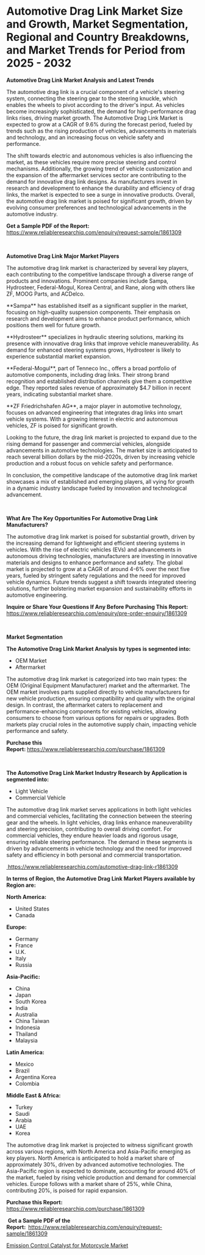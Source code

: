<p><h1>Automotive Drag Link Market Size and Growth, Market Segmentation, Regional and Country Breakdowns, and Market Trends for Period from 2025 -  2032</h1></p><p><strong>Automotive Drag Link Market Analysis and Latest Trends</strong></p>
<p><p>The automotive drag link is a crucial component of a vehicle's steering system, connecting the steering gear to the steering knuckle, which enables the wheels to pivot according to the driver's input. As vehicles become increasingly sophisticated, the demand for high-performance drag links rises, driving market growth. The Automotive Drag Link Market is expected to grow at a CAGR of 9.6% during the forecast period, fueled by trends such as the rising production of vehicles, advancements in materials and technology, and an increasing focus on vehicle safety and performance.</p><p>The shift towards electric and autonomous vehicles is also influencing the market, as these vehicles require more precise steering and control mechanisms. Additionally, the growing trend of vehicle customization and the expansion of the aftermarket services sector are contributing to the demand for innovative drag link designs. As manufacturers invest in research and development to enhance the durability and efficiency of drag links, the market is expected to see a surge in innovative products. Overall, the automotive drag link market is poised for significant growth, driven by evolving consumer preferences and technological advancements in the automotive industry.</p></p>
<p><strong>Get a Sample PDF of the Report:&nbsp;</strong> <a href="https://www.reliableresearchiq.com/enquiry/request-sample/1861309?utm_campaign=2947&utm_medium=2&utm_source=Github&utm_content=ia&utm_term=31032025&utm_id=automotive-drag-link">https://www.reliableresearchiq.com/enquiry/request-sample/1861309</a></p>
<p>&nbsp;</p>
<p><strong>Automotive Drag Link Major Market Players</strong></p>
<p><p>The automotive drag link market is characterized by several key players, each contributing to the competitive landscape through a diverse range of products and innovations. Prominent companies include Sampa, Hydrosteer, Federal-Mogul, Korea Central, and Rane, along with others like ZF, MOOG Parts, and ACDelco.</p><p>**Sampa** has established itself as a significant supplier in the market, focusing on high-quality suspension components. Their emphasis on research and development aims to enhance product performance, which positions them well for future growth.</p><p>**Hydrosteer** specializes in hydraulic steering solutions, marking its presence with innovative drag links that improve vehicle maneuverability. As demand for enhanced steering systems grows, Hydrosteer is likely to experience substantial market expansion.</p><p>**Federal-Mogul**, part of Tenneco Inc., offers a broad portfolio of automotive components, including drag links. Their strong brand recognition and established distribution channels give them a competitive edge. They reported sales revenue of approximately $4.7 billion in recent years, indicating substantial market share.</p><p>**ZF Friedrichshafen AG**, a major player in automotive technology, focuses on advanced engineering that integrates drag links into smart vehicle systems. With a growing interest in electric and autonomous vehicles, ZF is poised for significant growth.</p><p>Looking to the future, the drag link market is projected to expand due to the rising demand for passenger and commercial vehicles, alongside advancements in automotive technologies. The market size is anticipated to reach several billion dollars by the mid-2020s, driven by increasing vehicle production and a robust focus on vehicle safety and performance.</p><p>In conclusion, the competitive landscape of the automotive drag link market showcases a mix of established and emerging players, all vying for growth in a dynamic industry landscape fueled by innovation and technological advancement.</p></p>
<p>&nbsp;</p>
<p><strong>What Are The Key Opportunities For Automotive Drag Link Manufacturers?</strong></p>
<p><p>The automotive drag link market is poised for substantial growth, driven by the increasing demand for lightweight and efficient steering systems in vehicles. With the rise of electric vehicles (EVs) and advancements in autonomous driving technologies, manufacturers are investing in innovative materials and designs to enhance performance and safety. The global market is projected to grow at a CAGR of around 4-6% over the next five years, fueled by stringent safety regulations and the need for improved vehicle dynamics. Future trends suggest a shift towards integrated steering solutions, further bolstering market expansion and sustainability efforts in automotive engineering.</p></p>
<p><strong>Inquire or Share Your Questions If Any Before Purchasing This Report:</strong> <a href="https://www.reliableresearchiq.com/enquiry/pre-order-enquiry/1861309?utm_campaign=2947&utm_medium=2&utm_source=Github&utm_content=ia&utm_term=31032025&utm_id=automotive-drag-link">https://www.reliableresearchiq.com/enquiry/pre-order-enquiry/1861309</a></p>
<p>&nbsp;</p>
<p><strong>Market Segmentation</strong></p>
<p><strong>The Automotive Drag Link Market Analysis by types is segmented into:</strong></p>
<p><ul><li>OEM Market</li><li>Aftermarket</li></ul></p>
<p><p>The automotive drag link market is categorized into two main types: the OEM (Original Equipment Manufacturer) market and the aftermarket. The OEM market involves parts supplied directly to vehicle manufacturers for new vehicle production, ensuring compatibility and quality with the original design. In contrast, the aftermarket caters to replacement and performance-enhancing components for existing vehicles, allowing consumers to choose from various options for repairs or upgrades. Both markets play crucial roles in the automotive supply chain, impacting vehicle performance and safety.</p></p>
<p><strong>Purchase this Report:&nbsp;</strong><a href="https://www.reliableresearchiq.com/purchase/1861309?utm_campaign=2947&utm_medium=2&utm_source=Github&utm_content=ia&utm_term=31032025&utm_id=automotive-drag-link">https://www.reliableresearchiq.com/purchase/1861309</a></p>
<p>&nbsp;</p>
<p><strong>The Automotive Drag Link Market Industry Research by Application is segmented into:</strong></p>
<p><ul><li>Light Vehicle</li><li>Commercial Vehicle</li></ul></p>
<p><p>The automotive drag link market serves applications in both light vehicles and commercial vehicles, facilitating the connection between the steering gear and the wheels. In light vehicles, drag links enhance maneuverability and steering precision, contributing to overall driving comfort. For commercial vehicles, they endure heavier loads and rigorous usage, ensuring reliable steering performance. The demand in these segments is driven by advancements in vehicle technology and the need for improved safety and efficiency in both personal and commercial transportation.</p></p>
<p><a href="https://www.reliableresearchiq.com/automotive-drag-link-r1861309?utm_campaign=2947&utm_medium=2&utm_source=Github&utm_content=ia&utm_term=31032025&utm_id=automotive-drag-link">&nbsp;https://www.reliableresearchiq.com/automotive-drag-link-r1861309</a></p>
<p><strong>In terms of Region, the Automotive Drag Link Market Players available by Region are:</strong></p>
<p>
    <p> <strong> North America: </strong>
        <ul>
            <li>United States</li>
            <li>Canada</li>
        </ul>
        </p> 
    <p> <strong> Europe: </strong>
        <ul>
            <li>Germany</li>
            <li>France</li>
            <li>U.K.</li>
            <li>Italy</li>
            <li>Russia</li>
        </ul>
        </p> 
    <p> <strong> Asia-Pacific: </strong>
        <ul>
            <li>China</li>
            <li>Japan</li>
            <li>South Korea</li>
            <li>India</li>
            <li>Australia</li>
            <li>China Taiwan</li>
            <li>Indonesia</li>
            <li>Thailand</li>
            <li>Malaysia</li>
        </ul>
        </p> 
    <p> <strong> Latin America: </strong>
        <ul>
            <li>Mexico</li>
            <li>Brazil</li>
            <li>Argentina Korea</li>
            <li>Colombia</li>
        </ul>
        </p> 
    <p> <strong> Middle East & Africa: </strong>
        <ul>
            <li>Turkey</li>
            <li>Saudi</li>
            <li>Arabia</li>
            <li>UAE</li>
            <li>Korea</li>
        </ul>
    </p>
    </p>
<p><p>The automotive drag link market is projected to witness significant growth across various regions, with North America and Asia-Pacific emerging as key players. North America is anticipated to hold a market share of approximately 30%, driven by advanced automotive technologies. The Asia-Pacific region is expected to dominate, accounting for around 40% of the market, fueled by rising vehicle production and demand for commercial vehicles. Europe follows with a market share of 25%, while China, contributing 20%, is poised for rapid expansion.</p></p>
<p><strong>Purchase this Report: </strong><a href="https://www.reliableresearchiq.com/purchase/1861309?utm_campaign=2947&utm_medium=2&utm_source=Github&utm_content=ia&utm_term=31032025&utm_id=automotive-drag-link">https://www.reliableresearchiq.com/purchase/1861309</a></p>
<p>&nbsp;<strong>Get a Sample PDF of the Report:&nbsp;&nbsp;</strong><a href="https://www.reliableresearchiq.com/enquiry/request-sample/1861309?utm_campaign=2947&utm_medium=2&utm_source=Github&utm_content=ia&utm_term=31032025&utm_id=automotive-drag-link">https://www.reliableresearchiq.com/enquiry/request-sample/1861309</a></p>
<p><strong></strong></p>
<p><p><a href="https://github.com/xtysizov/Market-Research-Report-List-1/blob/main/emission-control-catalyst-for-motorcycle-market.md?utm_campaign=2947&utm_medium=2&utm_source=Github&utm_content=ia&utm_term=31032025&utm_id=automotive-drag-link">Emission Control Catalyst for Motorcycle Market</a></p></p>